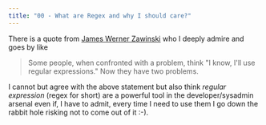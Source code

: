 ```yaml
---
title: "00 - What are Regex and why I should care?"
---
```


There is a quote from [James Werner Zawinski](https://en.wikipedia.org/wiki/Jamie_Zawinski) who I deeply admire and goes by like

> Some people, when confronted with a problem, think "I know, I'll use regular expressions." Now they have two problems.

I cannot but agree with the above statement but also think *regular expression* (regex for short) are a powerful tool in the developer/sysadmin arsenal even if, I have to admit, every time I need to use them I go down the rabbit hole risking not to come out of it :-).

